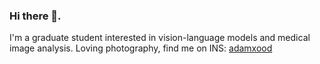 ### Hi there 👋. 
I'm a graduate student interested in vision-language models and medical image analysis.
Loving photography, find me on INS: [adamxood](https://www.instagram.com/adamxood/)
<!--
**Adam-lxd/Adam-lxd** is a ✨ _special_ ✨ repository because its `README.md` (this file) appears on your GitHub profile.

Here are some ideas to get you started:

- 🔭 I’m currently working on ...
- 🌱 I’m currently learning ...
- 👯 I’m looking to collaborate on ...
- 🤔 I’m looking for help with ...
- 💬 Ask me about ...
- 📫 How to reach me: ...
- 😄 Pronouns: ...
- ⚡ Fun fact: ...
-->
